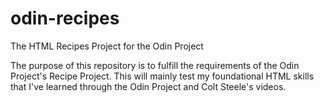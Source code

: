 # odin-recipes
The HTML Recipes Project for the Odin Project

The purpose of this repository is to fulfill the requirements of the Odin Project's Recipe Project. This will mainly test my foundational HTML skills that I've learned through the Odin Project and Colt Steele's videos.